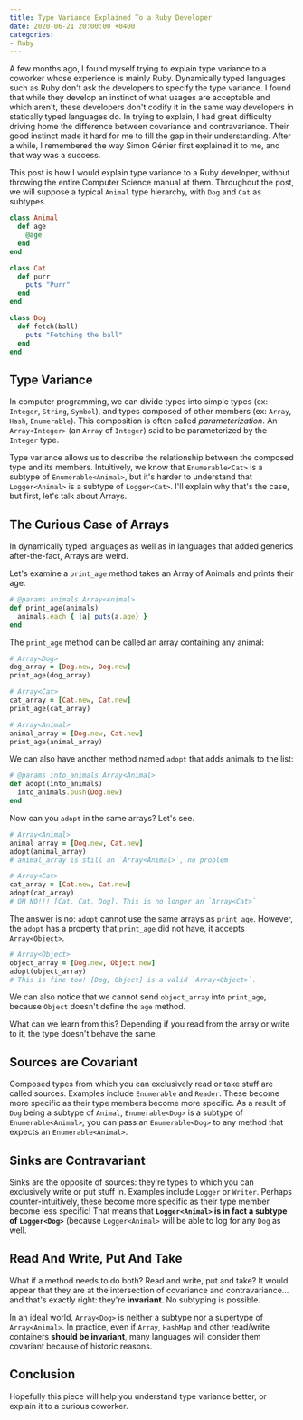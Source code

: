 ```yaml
---
title: Type Variance Explained To a Ruby Developer
date: 2020-06-21 20:00:00 +0400
categories:
- Ruby
---
```


A few months ago, I found myself trying to explain type variance to a coworker whose experience is mainly Ruby. Dynamically typed languages such as Ruby don't ask the developers to specify the type variance. I found that while they develop an instinct of what usages are acceptable and which aren't, these developers don't codify it in the same way developers in statically typed languages do. In trying to explain, I had great difficulty driving home the difference between covariance and contravariance. Their good instinct made it hard for me to fill the gap in their understanding. After a while, I remembered the way Simon Génier first explained it to me, and that way was a success.

This post is how I would explain type variance to a Ruby developer, without throwing the entire Computer Science manual at them. Throughout the post, we will suppose a typical `Animal` type hierarchy, with `Dog` and `Cat` as subtypes.

```ruby
class Animal
  def age
    @age
  end
end

class Cat
  def purr
    puts "Purr"
  end
end

class Dog
  def fetch(ball)
    puts "Fetching the ball"
  end
end
```

## Type Variance

In computer programming, we can divide types into simple types (ex: `Integer`, `String`, `Symbol`), and types composed of other members (ex: `Array`, `Hash`, `Enumerable`). This composition is often called _parameterization_. An `Array<Integer>` (an `Array` of `Integer`) said to be parameterized by the `Integer` type.

Type variance allows us to describe the relationship between the composed type and its members. Intuitively, we know that `Enumerable<Cat>` is a subtype of `Enumerable<Animal>`, but it's harder to understand that `Logger<Animal>` is a subtype of `Logger<Cat>`. I'll explain why that's the case, but first, let's talk about Arrays.

## The Curious Case of Arrays

In dynamically typed languages as well as in languages that added generics after-the-fact, Arrays are weird.

Let's examine a `print_age` method takes an Array of Animals and prints their age.

```ruby
# @params animals Array<Animal>
def print_age(animals)
  animals.each { |a| puts(a.age) }
end
```

The `print_age` method can be called an array containing any animal:

```ruby
# Array<Dog>
dog_array = [Dog.new, Dog.new]
print_age(dog_array)

# Array<Cat>
cat_array = [Cat.new, Cat.new]
print_age(cat_array)

# Array<Animal>
animal_array = [Dog.new, Cat.new]
print_age(animal_array)
```

We can also have another method named `adopt`  that adds animals to the list:

```ruby
# @params into_animals Array<Animal>
def adopt(into_animals)
  into_animals.push(Dog.new)
end
```

Now can you `adopt` in the same arrays? Let's see.

```ruby
# Array<Animal>
animal_array = [Dog.new, Cat.new]
adopt(animal_array)
# animal_array is still an `Array<Animal>`, no problem

# Array<Cat>
cat_array = [Cat.new, Cat.new]
adopt(cat_array)
# OH NO!!! [Cat, Cat, Dog]. This is no longer an `Array<Cat>`
```

The answer is no: `adopt` cannot use the same arrays as `print_age`.  However, the `adopt` has a property that `print_age` did not have, it accepts `Array<Object>`.

```ruby
# Array<Object>
object_array = [Dog.new, Object.new]
adopt(object_array)
# This is fine too! [Dog, Object] is a valid `Array<Object>`.
```

We can also notice that we cannot send `object_array` into `print_age`, because `Object` doesn't define the `age` method.

What can we learn from this? Depending if you read from the array or write to it, the type doesn't behave the same.

## Sources are Covariant

Composed types from which you can exclusively read or take stuff are called sources. Examples include `Enumerable` and `Reader`. These become more specific as their type members become more specific. As a result of `Dog` being a subtype of `Animal`, `Enumerable<Dog>` is a subtype of `Enumerable<Animal>`; you can pass an `Enumerable<Dog>` to any method that expects an `Enumerable<Animal>`.

## Sinks are Contravariant

Sinks are the opposite of sources: they're types to which you can exclusively write or put stuff in. Examples include `Logger` or `Writer`. Perhaps counter-intuitively, these become more specific as their type member become less specific! That means that __`Logger<Animal>` is in fact a subtype of `Logger<Dog>`__ (because `Logger<Animal>` will be able to log for any `Dog` as well.

## Read And Write, Put And Take

What if a method needs to do both? Read and write, put and take? It would appear that they are at the intersection of covariance and contravariance... and that's exactly right: they're __invariant__. No subtyping is possible.

In an ideal world, `Array<Dog>` is neither a subtype nor a supertype of `Array<Animal>`. In practice, even if `Array`, `HashMap` and other read/write containers __should be invariant__, many languages will consider them covariant because of historic reasons. 

## Conclusion

Hopefully this piece will help you understand type variance better, or explain it to a curious coworker.
